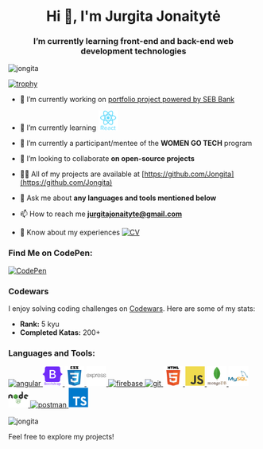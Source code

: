 <h1 align="center">Hi 👋, I'm Jurgita Jonaitytė</h1>
<h3 align="center">I’m currently learning front-end and back-end web development technologies</h3>

<p align="left"> <img src="https://komarev.com/ghpvc/?username=jongita&label=Profile%20views&color=0e75b6&style=flat" alt="jongita" /> </p>

[![trophy](https://github-profile-trophy.vercel.app/?username=jongita&title=Repositories,Commits)](https://github.com/jongita/github-profile-trophy)

- 🔭 I’m currently working on [portfolio project powered by SEB Bank](https://www.womengotech.com/portfolio-project-powered-by-seb-bank-frontend/)

- 🌱 I’m currently learning <a href="https://reactjs.org/" target="_blank" rel="noreferrer"> <img src="https://raw.githubusercontent.com/devicons/devicon/master/icons/react/react-original-wordmark.svg" alt="react" width="40" height="40"/> </a>

- 🔭 I’m currently a participant/mentee of the **WOMEN GO TECH** program

- 👯 I’m looking to collaborate **on open-source projects**

- 👨‍💻 All of my projects are available at [https://github.com/Jongita](https://github.com/Jongita)

- 💬 Ask me about **any languages and tools mentioned below**

- 📫 How to reach me **jurgitajonaityte@gmail.com**

- 📄 Know about my experiences [![CV](https://img.shields.io/badge/CV-Click%20Here-brightgreen)](https://jongita.github.io/CV/)

<h3 align="left">Find Me on CodePen:</h3>

[![CodePen](https://img.shields.io/badge/CodePen-@Jurgita-Jonaityt?style=flat&logo=codepen)](https://codepen.io/Jurgita-Jonaityt)

### Codewars
I enjoy solving coding challenges on [Codewars](https://www.codewars.com/users/Jongita). Here are some of my stats:
- **Rank:** 5 kyu
- **Completed Katas:** 200+


<h3 align="left">Languages and Tools:</h3>
<p align="left"> <a href="https://angular.io" target="_blank" rel="noreferrer"> <img src="https://angular.io/assets/images/logos/angular/angular.svg" alt="angular" width="40" height="40"/> </a> <a href="https://getbootstrap.com" target="_blank" rel="noreferrer"> <img src="https://raw.githubusercontent.com/devicons/devicon/master/icons/bootstrap/bootstrap-plain-wordmark.svg" alt="bootstrap" width="40" height="40"/> </a> <a href="https://www.w3schools.com/css/" target="_blank" rel="noreferrer"> <img src="https://raw.githubusercontent.com/devicons/devicon/master/icons/css3/css3-original-wordmark.svg" alt="css3" width="40" height="40"/> </a> <a href="https://expressjs.com" target="_blank" rel="noreferrer"> <img src="https://raw.githubusercontent.com/devicons/devicon/master/icons/express/express-original-wordmark.svg" alt="express" width="40" height="40"/> </a> <a href="https://firebase.google.com/" target="_blank" rel="noreferrer"> <img src="https://www.vectorlogo.zone/logos/firebase/firebase-icon.svg" alt="firebase" width="40" height="40"/> </a> <a href="https://git-scm.com/" target="_blank" rel="noreferrer"> <img src="https://www.vectorlogo.zone/logos/git-scm/git-scm-icon.svg" alt="git" width="40" height="40"/> </a> <a href="https://www.w3.org/html/" target="_blank" rel="noreferrer"> <img src="https://raw.githubusercontent.com/devicons/devicon/master/icons/html5/html5-original-wordmark.svg" alt="html5" width="40" height="40"/> </a> <a href="https://developer.mozilla.org/en-US/docs/Web/JavaScript" target="_blank" rel="noreferrer"> <img src="https://raw.githubusercontent.com/devicons/devicon/master/icons/javascript/javascript-original.svg" alt="javascript" width="40" height="40"/> </a> <a href="https://www.mongodb.com/" target="_blank" rel="noreferrer"> <img src="https://raw.githubusercontent.com/devicons/devicon/master/icons/mongodb/mongodb-original-wordmark.svg" alt="mongodb" width="40" height="40"/> </a> <a href="https://www.mysql.com/" target="_blank" rel="noreferrer"> <img src="https://raw.githubusercontent.com/devicons/devicon/master/icons/mysql/mysql-original-wordmark.svg" alt="mysql" width="40" height="40"/> </a> <a href="https://nodejs.org" target="_blank" rel="noreferrer"> <img src="https://raw.githubusercontent.com/devicons/devicon/master/icons/nodejs/nodejs-original-wordmark.svg" alt="nodejs" width="40" height="40"/> </a> <a href="https://postman.com" target="_blank" rel="noreferrer"> <img src="https://www.vectorlogo.zone/logos/getpostman/getpostman-icon.svg" alt="postman" width="40" height="40"/> </a> <a href="https://www.typescriptlang.org/" target="_blank" rel="noreferrer"> <img src="https://raw.githubusercontent.com/devicons/devicon/master/icons/typescript/typescript-original.svg" alt="typescript" width="40" height="40"/> </a> </p>



<p><img align="center" src="https://github-readme-streak-stats.herokuapp.com/?user=jongita&" alt="jongita" /></p>

Feel free to explore my projects!
